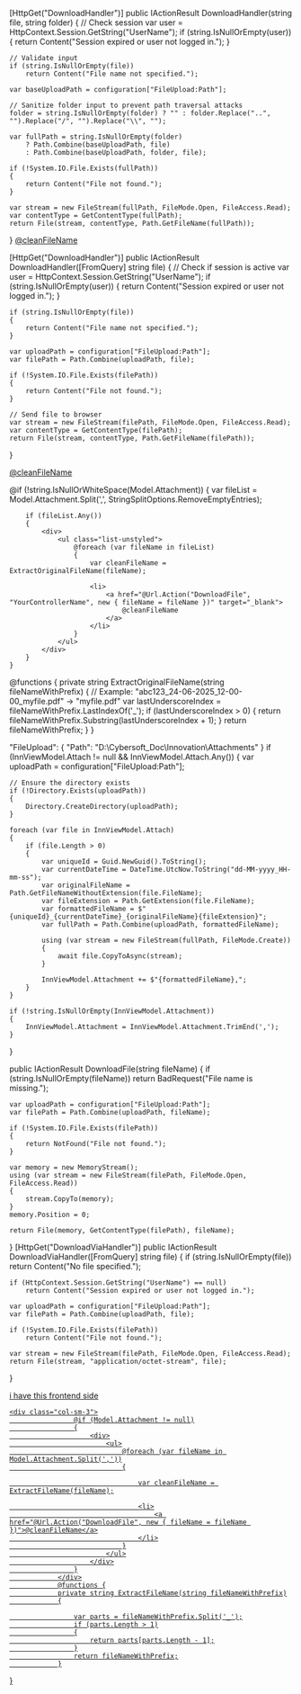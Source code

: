 [HttpGet("DownloadHandler")]
public IActionResult DownloadHandler(string file, string folder)
{
    // Check session
    var user = HttpContext.Session.GetString("UserName");
    if (string.IsNullOrEmpty(user))
    {
        return Content("Session expired or user not logged in.");
    }

    // Validate input
    if (string.IsNullOrEmpty(file))
        return Content("File name not specified.");

    var baseUploadPath = configuration["FileUpload:Path"];

    // Sanitize folder input to prevent path traversal attacks
    folder = string.IsNullOrEmpty(folder) ? "" : folder.Replace("..", "").Replace("/", "").Replace("\\", "");

    var fullPath = string.IsNullOrEmpty(folder)
        ? Path.Combine(baseUploadPath, file)
        : Path.Combine(baseUploadPath, folder, file);

    if (!System.IO.File.Exists(fullPath))
    {
        return Content("File not found.");
    }

    var stream = new FileStream(fullPath, FileMode.Open, FileAccess.Read);
    var contentType = GetContentType(fullPath);
    return File(stream, contentType, Path.GetFileName(fullPath));
}
<a href="/DownloadHandler?file=@fileName&folder=@subFolder" target="_blank">@cleanFileName</a>



[HttpGet("DownloadHandler")]
public IActionResult DownloadHandler([FromQuery] string file)
{
    // Check if session is active
    var user = HttpContext.Session.GetString("UserName");
    if (string.IsNullOrEmpty(user))
    {
        return Content("Session expired or user not logged in.");
    }

    if (string.IsNullOrEmpty(file))
    {
        return Content("File name not specified.");
    }

    var uploadPath = configuration["FileUpload:Path"];
    var filePath = Path.Combine(uploadPath, file);

    if (!System.IO.File.Exists(filePath))
    {
        return Content("File not found.");
    }

    // Send file to browser
    var stream = new FileStream(filePath, FileMode.Open, FileAccess.Read);
    var contentType = GetContentType(filePath);
    return File(stream, contentType, Path.GetFileName(filePath));
}

<a href="/DownloadHandler?file=@fileName" target="_blank">@cleanFileName</a>



<div class="col-sm-3">
    @if (!string.IsNullOrWhiteSpace(Model.Attachment))
    {
        var fileList = Model.Attachment.Split(',', StringSplitOptions.RemoveEmptyEntries);

        if (fileList.Any())
        {
            <div>
                <ul class="list-unstyled">
                    @foreach (var fileName in fileList)
                    {
                        var cleanFileName = ExtractOriginalFileName(fileName);

                        <li>
                            <a href="@Url.Action("DownloadFile", "YourControllerName", new { fileName = fileName })" target="_blank">
                                @cleanFileName
                            </a>
                        </li>
                    }
                </ul>
            </div>
        }
    }
</div>

@functions {
    private string ExtractOriginalFileName(string fileNameWithPrefix)
    {
        // Example: "abc123_24-06-2025_12-00-00_myfile.pdf" → "myfile.pdf"
        var lastUnderscoreIndex = fileNameWithPrefix.LastIndexOf('_');
        if (lastUnderscoreIndex > 0)
        {
            return fileNameWithPrefix.Substring(lastUnderscoreIndex + 1);
        }
        return fileNameWithPrefix;
    }
}

"FileUpload": {
  "Path": "D:\\Cybersoft_Doc\\Innovation\\Attachments"
}
if (InnViewModel.Attach != null && InnViewModel.Attach.Any())
{
	var uploadPath = configuration["FileUpload:Path"];

	// Ensure the directory exists
	if (!Directory.Exists(uploadPath))
	{
		Directory.CreateDirectory(uploadPath);
	}

	foreach (var file in InnViewModel.Attach)
	{
		if (file.Length > 0)
		{
			var uniqueId = Guid.NewGuid().ToString();
			var currentDateTime = DateTime.UtcNow.ToString("dd-MM-yyyy_HH-mm-ss");
			var originalFileName = Path.GetFileNameWithoutExtension(file.FileName);
			var fileExtension = Path.GetExtension(file.FileName);
			var formattedFileName = $"{uniqueId}_{currentDateTime}_{originalFileName}{fileExtension}";
			var fullPath = Path.Combine(uploadPath, formattedFileName);

			using (var stream = new FileStream(fullPath, FileMode.Create))
			{
				await file.CopyToAsync(stream);
			}

			InnViewModel.Attachment += $"{formattedFileName},";
		}
	}

	if (!string.IsNullOrEmpty(InnViewModel.Attachment))
	{
		InnViewModel.Attachment = InnViewModel.Attachment.TrimEnd(',');
	}
}

public IActionResult DownloadFile(string fileName)
{
	if (string.IsNullOrEmpty(fileName))
		return BadRequest("File name is missing.");

	var uploadPath = configuration["FileUpload:Path"];
	var filePath = Path.Combine(uploadPath, fileName);

	if (!System.IO.File.Exists(filePath))
	{
		return NotFound("File not found.");
	}

	var memory = new MemoryStream();
	using (var stream = new FileStream(filePath, FileMode.Open, FileAccess.Read))
	{
		stream.CopyTo(memory);
	}
	memory.Position = 0;

	return File(memory, GetContentType(filePath), fileName);
}
[HttpGet("DownloadViaHandler")]
public IActionResult DownloadViaHandler([FromQuery] string file)
{
	if (string.IsNullOrEmpty(file)) return Content("No file specified.");

	if (HttpContext.Session.GetString("UserName") == null)
		return Content("Session expired or user not logged in.");

	var uploadPath = configuration["FileUpload:Path"];
	var filePath = Path.Combine(uploadPath, file);

	if (!System.IO.File.Exists(filePath))
		return Content("File not found.");

	var stream = new FileStream(filePath, FileMode.Open, FileAccess.Read);
	return File(stream, "application/octet-stream", file);
}
<a href="/DownloadViaHandler?file=@fileName">





i have this frontend side 
			
	<div class="col-sm-3">
					@if (Model.Attachment != null)
					{
						<div>
							<ul>
								@foreach (var fileName in Model.Attachment.Split(','))
								{

									var cleanFileName = ExtractFileName(fileName);

									<li>
										<a href="@Url.Action("DownloadFile", new { fileName = fileName })">@cleanFileName</a>
									</li>
								}
							</ul>
						</div>
					}
				</div>
				@functions {
				private string ExtractFileName(string fileNameWithPrefix)
				{

					var parts = fileNameWithPrefix.Split('_');
					if (parts.Length > 1)
					{
						return parts[parts.Length - 1];
					}
					return fileNameWithPrefix;
				}
}
